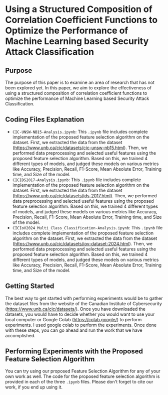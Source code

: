 # Using a Structured Composition of Correlation Coefficient	 Functions to Optimize the Performance of Machine Learning based Security Attack Classification

## Purpose
The purpose of this paper is to examine an area of research that has not been explored yet. In this paper, we aim to explore the effectiveness of using a structured composition of correlation coefficient functions to optimize the performance of Machine Learning based Security Attack Classification. 

## Coding Files Explanation
- `CIC-UNSW-NB15-Analysis.ipynb`: This `.ipynb` file includes complete implementation of the proposed feature selection algorithm on the dataset. First, we extracted the data from the dataset (https://www.unb.ca/cic/datasets/cic-unsw-nb15.html). Then, we performed data preprocessing and selected useful features using the proposed feature selection algorithm. Based on this, we trained 4 different types of models, and judged these models on various metrics like Accuracy, Precision, Recall, F1-Score, Mean Absolute Error, Training time, and Size of the model.
- `CICIDS2017-Analysis.ipynb`: This `.ipynb` file includes complete implementation of the proposed feature selection algorithm on the dataset. First, we extracted the data from the dataset (https://www.unb.ca/cic/datasets/ids-2017.html). Then, we performed data preprocessing and selected useful features using the proposed feature selection algorithm. Based on this, we trained 4 different types of models, and judged these models on various metrics like Accuracy, Precision, Recall, F1-Score, Mean Absolute Error, Training time, and Size of the model.
- `CICIoV2024_Multi_Class_Classification-Analysis.ipynb`: This `.ipynb` file includes complete implementation of the proposed feature selection algorithm on the dataset. First, we extracted the data from the dataset (https://www.unb.ca/cic/datasets/iov-dataset-2024.html). Then, we performed data preprocessing and selected useful features using the proposed feature selection algorithm. Based on this, we trained 4 different types of models, and judged these models on various metrics like Accuracy, Precision, Recall, F1-Score, Mean Absolute Error, Training time, and Size of the model.

## Getting Started
The best way to get started with performing experiments would be to gather the dataset files from the website of the Canadian Institute of Cybersecurity (https://www.unb.ca/cic/datasets/). Once you have downloaded the datasets, you would have to decide whether you would want to use your local computer or Google Colab (https://colab.google/) to perform experiments. I used google colab to perform the experiments. Once done with these steps, you can go ahead and run the work that we have accomplished.

## Performing Experiments with the Proposed Feature Selection Algorithm
You can try using our proposed Feature Selection Algorithm for any of your own work as well. The code for the proposed feature selection algorithm is provided in each of the three `.ipynb` files. Please don't forget to cite our work, if you end up using it. 


